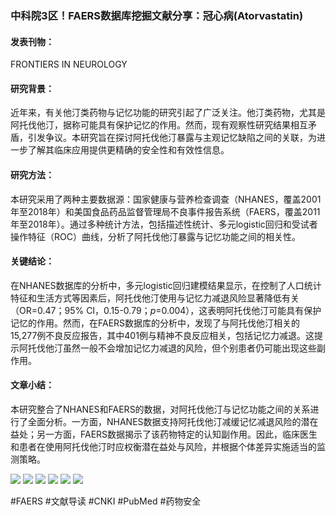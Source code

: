 ### 中科院3区！FAERS数据库挖掘文献分享：冠心病(Atorvastatin)

#### 发表刊物：
 FRONTIERS IN NEUROLOGY

#### 研究背景：
近年来，有关他汀类药物与记忆功能的研究引起了广泛关注。他汀类药物，尤其是阿托伐他汀，据称可能具有保护记忆的作用。然而，现有观察性研究结果相互矛盾，引发争议。本研究旨在探讨阿托伐他汀暴露与主观记忆缺陷之间的关联，为进一步了解其临床应用提供更精确的安全性和有效性信息。

#### 研究方法：
本研究采用了两种主要数据源：国家健康与营养检查调查（NHANES，覆盖2001年至2018年）和美国食品药品监督管理局不良事件报告系统（FAERS，覆盖2011年至2018年）。通过多种统计方法，包括描述性统计、多元logistic回归和受试者操作特征（ROC）曲线，分析了阿托伐他汀暴露与记忆功能之间的相关性。

#### 关键结论：
在NHANES数据库的分析中，多元logistic回归建模结果显示，在控制了人口统计特征和生活方式等因素后，阿托伐他汀使用与记忆力减退风险显著降低有关（OR=0.47；95% CI，0.15-0.79；*p*=0.004），这表明阿托伐他汀可能具有保护记忆的作用。然而，在FAERS数据库的分析中，发现了与阿托伐他汀相关的15,277例不良反应报告，其中401例与精神不良反应相关，包括记忆力减退。这提示阿托伐他汀虽然一般不会增加记忆力减退的风险，但个别患者仍可能出现这些副作用。

#### 文章小结：
本研究整合了NHANES和FAERS的数据，对阿托伐他汀与记忆功能之间的关系进行了全面分析。一方面，NHANES数据支持阿托伐他汀减缓记忆减退风险的潜在益处；另一方面，FAERS数据揭示了该药物特定的认知副作用。因此，临床医生和患者在使用阿托伐他汀时应权衡潜在益处与风险，并根据个体差异实施适当的监测策略。

![](https://cdn.ncbi.nlm.nih.gov/pmc/blobs/6569/11930834/6b09f3a46238/fneur-16-1526959-g001.jpg)
![](https://cdn.ncbi.nlm.nih.gov/pmc/blobs/6569/11930834/9d5221199d11/fneur-16-1526959-g002.jpg)
![](https://cdn.ncbi.nlm.nih.gov/pmc/blobs/6569/11930834/de8622e2e28c/fneur-16-1526959-g003.jpg)
![](https://cdn.ncbi.nlm.nih.gov/pmc/blobs/6569/11930834/d049b8d3ff48/fneur-16-1526959-g004.jpg)
![](https://cdn.ncbi.nlm.nih.gov/pmc/blobs/6569/11930834/f33374099538/fneur-16-1526959-g005.jpg)
![](https://cdn.ncbi.nlm.nih.gov/pmc/blobs/6569/11930834/e88668559f0f/fneur-16-1526959-g006.jpg)

#FAERS #文献导读 #CNKI #PubMed #药物安全